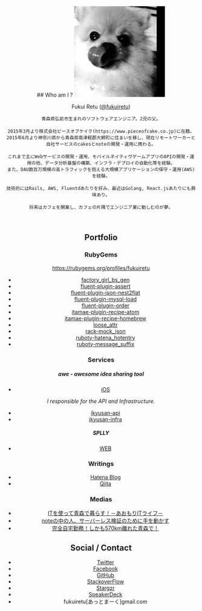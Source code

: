<div style="text-align: center;">
## Who am I ?

<img src="img/prof.jpg" width="240">

Fukui Retu ([@fukuiretu](https://twitter.com/fukuiretu))

```
青森県弘前市生まれのソフトウェアエンジニア。2児の父。

2015年3月より株式会社ピースオブケイク(https://www.pieceofcake.co.jp)に在籍。
2015年6月より神奈川県から青森県南津軽郡大鰐町に住まいを移し、現在リモートワーカーと自社サービスのcakesとnoteの開発・運用に携わる。

これまで主にWebサービスの開発・運用、モバイルネイティヴゲームアプリのAPIの開発・運用の他、データ分析基盤の構築、インフラ・デプロイの自動化等を経験。
また、DAU数百万規模の高トラフィックを抱える大規模アプリケーションの保守・運用(AWS)を経験。

技術的にはRails, AWS, Fluentdあたりを好み、最近はGolang, React.jsあたりにも興味あり。

将来はカフェを開業し、カフェの片隅でエンジニア業に勤しむのが夢。
```
<br/>



## Portfolio

### RubyGems

https://rubygems.org/profiles/fukuiretu

- [factory_girl_bs_gen](https://rubygems.org/gems/factory_girl_bs_gen)
- [fluent-plugin-assert](https://rubygems.org/gems/fluent-plugin-assert)
- [fluent-plugin-json-nest2flat](https://rubygems.org/gems/fluent-plugin-json-nest2flat)
- [fluent-plugin-mysql-load](https://rubygems.org/gems/fluent-plugin-mysql-load)
- [fluent-plugin-order](https://rubygems.org/gems/fluent-plugin-order)
- [itamae-plugin-recipe-atom](https://rubygems.org/gems/itamae-plugin-recipe-atom)
- [itamae-plugin-recipe-homebrew](https://rubygems.org/gems/itamae-plugin-recipe-homebrew)
- [loose_attr](https://rubygems.org/gems/loose_attr)
- [rack-mock_json](https://rubygems.org/gems/rack-mock_json)
- [ruboty-hatena_hotentry](https://rubygems.org/gems/ruboty-hatena_hotentry)
- [ruboty-message_suffix](https://rubygems.org/gems/ruboty-message_suffix)

### Services

##### awe - awesome idea sharing tool
- [iOS](https://itunes.apple.com/jp/app/awe-awesome-idea-sharing-tool/id992281167?mt=8)

*I responsible for the API and Infrastructure.*

- [ikyusan-api](https://github.com/sekainohajimari/ikyusan-api)
- [ikyusan-infra](https://github.com/sekainohajimari/ikyusan-infra)

##### SPLLY
- [WEB](https://splly.com)

### Writings
- [Hatena Blog](http://f-retu.hatenablog.com/)
- [Qiita](http://qiita.com/fukuiretu)

### Medias
- [ITを使って青森で暮らす！－あおもりITライフ－](http://www.pref.aomori.lg.jp/sangyo/shoko/aomori_IT_life.html)
- [noteの中の人、サーバーレス検証のために手を動かす](http://ascii.jp/elem/000/001/210/1210052/)
- [完全自宅勤務！しかも570km離れた青森で！](https://swri.jp/article/55)

## Social / Contact
- [Twitter](https://twitter.com/fukuiretu)
- [Facebook](https://www.facebook.com/takeshi.fukui.39)
- [GitHub](https://github.com/fukuiretu)
- [StackoverFlow](http://ja.stackoverflow.com/users/13874/retu-fukui)
- [Stargzr](https://stargzr.net/users/fukuiretu)
- [SpeakerDeck](https://speakerdeck.com/fukuiretu)
- fukuiretu[あっとまーく]gmail.com
